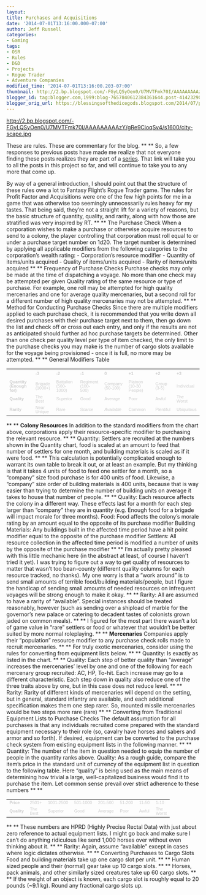 ```yaml
---
layout:  
title: Purchases and Acquisitions
date: '2014-07-01T13:16:00.000-07:00'
author: Jeff Russell
categories:
- Gaming
tags:
- OSR
- Rules
- D&D
- Projects
- Rogue Trader
- Adventure Companies
modified_time: '2014-07-01T13:16:00.203-07:00'
thumbnail: http://2.bp.blogspot.com/-FGyLQSyOen0/U7MVTFmk70I/AAAAAAAAAzY/gRe9CioqSv4/s72-c/city-scape.jpg
blogger_id: tag:blogger.com,1999:blog-7657840612384361644.post-4142329083093158317
blogger_orig_url: https://blessingsofthedicegods.blogspot.com/2014/07/purchases-and-acquisitions.html
---
```


 <http://2.bp.blogspot.com/-FGyLQSyOen0/U7MVTFmk70I/AAAAAAAAAzY/gRe9CioqSv4/s1600/city-scape.jpg> 
  

These are rules.  These are commentary for the blog.  **   **  So, a few responses to previous posts have made me realize that not everyone finding these posts realizes they are part of a [series](http://blessingsofthedicegods.blogspot.com/search/label/Adventure%20Companies). That link will take you to all the posts in this project so far, and will continue to take you to any more that come up.  
  

By way of a general introduction, I should point out that the structure of these rules owe a lot to Fantasy Flight’s Rogue Trader game. The rules for Profit Factor and Acquisitions were one of the few high points for me in a game that was otherwise too seemingly unnecessarily rules heavy for my tastes. That being said, they’re not a straight lift for a variety of reasons, but the basic structure of quantity, quality, and rarity, along with how those are stratified was very inspired by RT.  **   **  The Purchase Check  When a corporation wishes to make a purchase or otherwise acquire resources to send to a colony, the player controlling that corporation must roll equal to or under a purchase target number on 1d20. The target number is determined by applying all applicable modifiers from the following categories to the corporation’s wealth rating:  \- Corporation’s resource modifier  \- Quantity of items/units acquired  \- Quality of items/units acquired  \- Rarity of items/units acquired  **   **  Frequency of Purchase Checks  Purchase checks may only be made at the time of dispatching a voyage. No more than one check may be attempted per given Quality rating of the same resource or type of purchase. For example, one roll may be attempted for high quality mercenaries and one for average quality mercenaries, but a second roll for a different number of high quality mercenaries may not be attempted.   **   **  Method for Conducting Purchase Checks  Since there are multiple modifiers applied to each purchase check, it is recommended that you write down all desired purchases with their purchase target next to them, then go down the list and check off or cross out each entry, and only if the results are not as anticipated should further ad hoc purchase targets be determined. Other than one check per quality level per type of item checked, the only limit to the purchase checks you may make is the number of cargo slots available for the voyage being provisioned - once it is full, no more may be attempted.  **   **    General Modifiers Table  <table> <tbody> <tr class="odd"> <td><span style="color: #cccccc;"><br /> </span></td> <td><div dir="ltr" style="line-height: 1; margin-bottom: 0pt; margin-top: 0pt;"> <span style="background-color: transparent; font-family: Arial; font-size: 11px; font-style: normal; font-variant: normal; font-weight: bold; text-decoration: none; vertical-align: baseline; white-space: pre-wrap;"><span style="color: #cccccc;">-3</span></span> </div></td> <td><div dir="ltr" style="line-height: 1; margin-bottom: 0pt; margin-top: 0pt;"> <span style="background-color: transparent; font-family: Arial; font-size: 11px; font-style: normal; font-variant: normal; font-weight: bold; text-decoration: none; vertical-align: baseline; white-space: pre-wrap;"><span style="color: #cccccc;">-2</span></span> </div></td> <td><div dir="ltr" style="line-height: 1; margin-bottom: 0pt; margin-top: 0pt;"> <span style="background-color: transparent; font-family: Arial; font-size: 11px; font-style: normal; font-variant: normal; font-weight: bold; text-decoration: none; vertical-align: baseline; white-space: pre-wrap;"><span style="color: #cccccc;">-1</span></span> </div></td> <td><div dir="ltr" style="line-height: 1; margin-bottom: 0pt; margin-top: 0pt;"> <span style="background-color: transparent; font-family: Arial; font-size: 11px; font-style: normal; font-variant: normal; font-weight: bold; text-decoration: none; vertical-align: baseline; white-space: pre-wrap;"><span style="color: #cccccc;">0</span></span> </div></td> <td><div dir="ltr" style="line-height: 1; margin-bottom: 0pt; margin-top: 0pt;"> <span style="background-color: transparent; font-family: Arial; font-size: 11px; font-style: normal; font-variant: normal; font-weight: bold; text-decoration: none; vertical-align: baseline; white-space: pre-wrap;"><span style="color: #cccccc;">+1</span></span> </div></td> <td><div dir="ltr" style="line-height: 1; margin-bottom: 0pt; margin-top: 0pt;"> <span style="background-color: transparent; font-family: Arial; font-size: 11px; font-style: normal; font-variant: normal; font-weight: bold; text-decoration: none; vertical-align: baseline; white-space: pre-wrap;"><span style="color: #cccccc;">+2</span></span> </div></td> <td><div dir="ltr" style="line-height: 1; margin-bottom: 0pt; margin-top: 0pt;"> <span style="background-color: transparent; font-family: Arial; font-size: 11px; font-style: normal; font-variant: normal; font-weight: bold; text-decoration: none; vertical-align: baseline; white-space: pre-wrap;"><span style="color: #cccccc;">+3</span></span> </div></td> </tr> <tr class="even"> <td><div dir="ltr" style="line-height: 1; margin-bottom: 0pt; margin-top: 0pt;"> <span style="background-color: transparent; font-family: Arial; font-size: 11px; font-style: normal; font-variant: normal; font-weight: bold; text-decoration: none; vertical-align: baseline; white-space: pre-wrap;"><span style="color: #cccccc;">Quantity (Enough for)</span></span> </div></td> <td><div dir="ltr" style="line-height: 1; margin-bottom: 0pt; margin-top: 0pt;"> <span style="background-color: transparent; font-family: Arial; font-size: 11px; font-style: normal; font-variant: normal; font-weight: normal; text-decoration: none; vertical-align: baseline; white-space: pre-wrap;"><span style="color: #cccccc;">Brigade (1000+)</span></span> </div></td> <td><div dir="ltr" style="line-height: 1; margin-bottom: 0pt; margin-top: 0pt;"> <span style="background-color: transparent; font-family: Arial; font-size: 11px; font-style: normal; font-variant: normal; font-weight: normal; text-decoration: none; vertical-align: baseline; white-space: pre-wrap;"><span style="color: #cccccc;">Battalion (500-1000)</span></span> </div></td> <td><div dir="ltr" style="line-height: 1; margin-bottom: 0pt; margin-top: 0pt;"> <span style="background-color: transparent; font-family: Arial; font-size: 11px; font-style: normal; font-variant: normal; font-weight: normal; text-decoration: none; vertical-align: baseline; white-space: pre-wrap;"><span style="color: #cccccc;">Regiment (100-500)</span></span> </div></td> <td><div dir="ltr" style="line-height: 1; margin-bottom: 0pt; margin-top: 0pt;"> <span style="background-color: transparent; font-family: Arial; font-size: 11px; font-style: normal; font-variant: normal; font-weight: normal; text-decoration: none; vertical-align: baseline; white-space: pre-wrap;"><span style="color: #cccccc;">Company (50-100)</span></span> </div></td> <td><div dir="ltr" style="line-height: 1; margin-bottom: 0pt; margin-top: 0pt;"> <span style="background-color: transparent; font-family: Arial; font-size: 11px; font-style: normal; font-variant: normal; font-weight: normal; text-decoration: none; vertical-align: baseline; white-space: pre-wrap;"><span style="color: #cccccc;">Platoon (10-30 People)</span></span> </div></td> <td><div dir="ltr" style="line-height: 1; margin-bottom: 0pt; margin-top: 0pt;"> <span style="background-color: transparent; font-family: Arial; font-size: 11px; font-style: normal; font-variant: normal; font-weight: normal; text-decoration: none; vertical-align: baseline; white-space: pre-wrap;"><span style="color: #cccccc;">Group (3-5)</span></span> </div></td> <td><div dir="ltr" style="line-height: 1; margin-bottom: 0pt; margin-top: 0pt;"> <span style="background-color: transparent; font-family: Arial; font-size: 11px; font-style: normal; font-variant: normal; font-weight: normal; text-decoration: none; vertical-align: baseline; white-space: pre-wrap;"><span style="color: #cccccc;">Individual</span></span> </div></td> </tr> <tr class="odd"> <td><div dir="ltr" style="line-height: 1; margin-bottom: 0pt; margin-top: 0pt;"> <span style="background-color: transparent; font-family: Arial; font-size: 11px; font-style: normal; font-variant: normal; font-weight: bold; text-decoration: none; vertical-align: baseline; white-space: pre-wrap;"><span style="color: #cccccc;">Quality</span></span> </div></td> <td><div dir="ltr" style="line-height: 1; margin-bottom: 0pt; margin-top: 0pt;"> <span style="background-color: transparent; font-family: Arial; font-size: 11px; font-style: normal; font-variant: normal; font-weight: normal; text-decoration: none; vertical-align: baseline; white-space: pre-wrap;"><span style="color: #cccccc;">The Best</span></span> </div></td> <td><div dir="ltr" style="line-height: 1; margin-bottom: 0pt; margin-top: 0pt;"> <span style="background-color: transparent; font-family: Arial; font-size: 11px; font-style: normal; font-variant: normal; font-weight: normal; text-decoration: none; vertical-align: baseline; white-space: pre-wrap;"><span style="color: #cccccc;">Superior</span></span> </div></td> <td><div dir="ltr" style="line-height: 1; margin-bottom: 0pt; margin-top: 0pt;"> <span style="background-color: transparent; font-family: Arial; font-size: 11px; font-style: normal; font-variant: normal; font-weight: normal; text-decoration: none; vertical-align: baseline; white-space: pre-wrap;"><span style="color: #cccccc;">Good</span></span> </div></td> <td><div dir="ltr" style="line-height: 1; margin-bottom: 0pt; margin-top: 0pt;"> <span style="background-color: transparent; font-family: Arial; font-size: 11px; font-style: normal; font-variant: normal; font-weight: normal; text-decoration: none; vertical-align: baseline; white-space: pre-wrap;"><span style="color: #cccccc;">Average</span></span> </div></td> <td><div dir="ltr" style="line-height: 1; margin-bottom: 0pt; margin-top: 0pt;"> <span style="background-color: transparent; font-family: Arial; font-size: 11px; font-style: normal; font-variant: normal; font-weight: normal; text-decoration: none; vertical-align: baseline; white-space: pre-wrap;"><span style="color: #cccccc;">Poor</span></span> </div></td> <td><div dir="ltr" style="line-height: 1; margin-bottom: 0pt; margin-top: 0pt;"> <span style="background-color: transparent; font-family: Arial; font-size: 11px; font-style: normal; font-variant: normal; font-weight: normal; text-decoration: none; vertical-align: baseline; white-space: pre-wrap;"><span style="color: #cccccc;">Awful</span></span> </div></td> <td><div dir="ltr" style="line-height: 1; margin-bottom: 0pt; margin-top: 0pt;"> <span style="background-color: transparent; font-family: Arial; font-size: 11px; font-style: normal; font-variant: normal; font-weight: normal; text-decoration: none; vertical-align: baseline; white-space: pre-wrap;"><span style="color: #cccccc;">The Worst</span></span> </div></td> </tr> <tr class="even"> <td><div dir="ltr" style="line-height: 1; margin-bottom: 0pt; margin-top: 0pt;"> <span style="background-color: transparent; font-family: Arial; font-size: 11px; font-style: normal; font-variant: normal; font-weight: bold; text-decoration: none; vertical-align: baseline; white-space: pre-wrap;"><span style="color: #cccccc;">Rarity</span></span> </div></td> <td><div dir="ltr" style="line-height: 1; margin-bottom: 0pt; margin-top: 0pt;"> <span style="background-color: transparent; font-family: Arial; font-size: 11px; font-style: normal; font-variant: normal; font-weight: normal; text-decoration: none; vertical-align: baseline; white-space: pre-wrap;"><span style="color: #cccccc;">Near Unique</span></span> </div></td> <td><div dir="ltr" style="line-height: 1; margin-bottom: 0pt; margin-top: 0pt;"> <span style="background-color: transparent; font-family: Arial; font-size: 11px; font-style: normal; font-variant: normal; font-weight: normal; text-decoration: none; vertical-align: baseline; white-space: pre-wrap;"><span style="color: #cccccc;">Rare</span></span> </div></td> <td><div dir="ltr" style="line-height: 1; margin-bottom: 0pt; margin-top: 0pt;"> <span style="background-color: transparent; font-family: Arial; font-size: 11px; font-style: normal; font-variant: normal; font-weight: normal; text-decoration: none; vertical-align: baseline; white-space: pre-wrap;"><span style="color: #cccccc;">Scarce</span></span> </div></td> <td><div dir="ltr" style="line-height: 1; margin-bottom: 0pt; margin-top: 0pt;"> <span style="background-color: transparent; font-family: Arial; font-size: 11px; font-style: italic; font-variant: normal; font-weight: normal; text-decoration: none; vertical-align: baseline; white-space: pre-wrap;"><span style="color: #cccccc;">Available</span></span> </div></td> <td><div dir="ltr" style="line-height: 1; margin-bottom: 0pt; margin-top: 0pt;"> <span style="background-color: transparent; font-family: Arial; font-size: 11px; font-style: normal; font-variant: normal; font-weight: normal; text-decoration: none; vertical-align: baseline; white-space: pre-wrap;"><span style="color: #cccccc;">Common</span></span> </div></td> <td><div dir="ltr" style="line-height: 1; margin-bottom: 0pt; margin-top: 0pt;"> <span style="background-color: transparent; font-family: Arial; font-size: 11px; font-style: normal; font-variant: normal; font-weight: normal; text-decoration: none; vertical-align: baseline; white-space: pre-wrap;"><span style="color: #cccccc;">Plentiful</span></span> </div></td> <td><div dir="ltr" style="line-height: 1; margin-bottom: 0pt; margin-top: 0pt;"> <span style="background-color: transparent; font-family: Arial; font-size: 11px; font-style: normal; font-variant: normal; font-weight: normal; text-decoration: none; vertical-align: baseline; white-space: pre-wrap;"><span style="color: #cccccc;">Ubiquitous</span></span> </div></td> </tr> </tbody> </table>  **   **  **Colony Resources**  In addition to the standard modifiers from the chart above, corporations apply their resource-specific modifier to purchasing the relevant resource.  **   **  Quantity: Settlers are recruited at the numbers shown in the Quantity chart, food is scaled at an amount to feed that number of settlers for one month, and building materials is scaled as if it were food.  **   **  This calculation is potentially complicated enough to warrant its own table to break it out, or at least an example. But my thinking is that it takes 4 units of food to feed one settler for a month, so a “company” size food purchase is for 400 units of food. Likewise, a “company” size order of building materials is 400 units, because that is way easier than trying to determine the number of building units on average it takes to house that number of people.  **   **  Quality: Each resource affects the colony in a different way. These effects last for a month for each step larger than “company” they are in quantity (e.g. Enough food for a brigade will impact morale for three months).  Food: Food affects the colony’s morale rating by an amount equal to the opposite of its purchase modifier  Building Materials: Any buildings built in the affected time period have a hit point modifier equal to the opposite of the purchase modifier  Settlers: All resource collection in the affected time period is modified a number of units by the opposite of the purchase modifier  **   **  I’m actually pretty pleased with this little mechanic here (in the abstract at least, of course I haven’t tried it yet). I was trying to figure out a way to get quality of resources to matter that wasn’t too bean-county (different quality columns for each resource tracked, no thanks). My one worry is that a “work around” is to send small amounts of terrible food/building materials/people, but I figure the handicap of sending small amounts of needed resources on infrequent voyages will be strong enough to make it okay.   **   **  Rarity: All are assumed to have a rarity of “available”. Special instances should be treated reasonably, however (such as sending over a shipload of marble for the governor’s new palace or catering to decadent tastes of colonists grown jaded on common meals).   **   **  I figured for the most part there wasn’t a lot of game value in “rare” settlers or food or whatever that wouldn’t be better suited by more normal roleplaying.   **   **  **Mercenaries**  Companies apply their “population” resource modifier to any purchase check rolls made to recruit mercenaries.   **   **  For truly exotic mercenaries, consider using the rules for converting from equipment lists below.  **   **  Quantity: Is exactly as listed in the chart.  **   **  Quality: Each step of better quality than “average” increases the mercenaries’ level by one and one of the following for each mercenary group recruited: AC, HP, To-hit. Each increase may go to a different characteristic. Each step down in quality also reduce one of the three traits above by one, but in this case does not reduce level.  **   **  Rarity: Rarity of different kinds of mercenaries will depend on the setting, but in general, standard infantry are available, and each additional specification makes them one step rarer. So, mounted missile mercenaries would be two steps more rare (rare)  **   **  Converting from Traditional Equipment Lists to Purchase Checks  The default assumption for all purchases is that any individuals recruited come prepared with the standard equipment necessary to their role (so, cavalry have horses and sabers and armor and so forth). If desired, equipment can be converted to the purchase check system from existing equipment lists in the following manner.  **   **  Quantity: The number of the item in question needed to equip the number of people in the quantity ranks above.  Quality: As a rough guide, compare the item’s price in the standard unit of currency of the equipment list in question to the following table. Here “quality” is being used as the main means of determining how trivial a large, well-capitalized business would find it to purchase the item. Let common sense prevail over strict adherence to these numbers  **   **  <table> <tbody> <tr class="odd"> <td><div dir="ltr" style="line-height: 1; margin-bottom: 0pt; margin-top: 0pt;"> <span style="background-color: transparent; font-family: Arial; font-size: 11px; font-style: normal; font-variant: normal; font-weight: bold; text-decoration: none; vertical-align: baseline; white-space: pre-wrap;"><span style="color: #cccccc;">Price</span></span> </div></td> <td><div dir="ltr" style="line-height: 1; margin-bottom: 0pt; margin-top: 0pt;"> <span style="background-color: transparent; font-family: Arial; font-size: 11px; font-style: normal; font-variant: normal; font-weight: normal; text-decoration: none; vertical-align: baseline; white-space: pre-wrap;"><span style="color: #cccccc;">2501+</span></span> </div></td> <td><div dir="ltr" style="line-height: 1; margin-bottom: 0pt; margin-top: 0pt;"> <span style="background-color: transparent; font-family: Arial; font-size: 11px; font-style: normal; font-variant: normal; font-weight: normal; text-decoration: none; vertical-align: baseline; white-space: pre-wrap;"><span style="color: #cccccc;">1001-2500</span></span> </div></td> <td><div dir="ltr" style="line-height: 1; margin-bottom: 0pt; margin-top: 0pt;"> <span style="background-color: transparent; font-family: Arial; font-size: 11px; font-style: normal; font-variant: normal; font-weight: normal; text-decoration: none; vertical-align: baseline; white-space: pre-wrap;"><span style="color: #cccccc;">501-1000</span></span> </div></td> <td><div dir="ltr" style="line-height: 1; margin-bottom: 0pt; margin-top: 0pt;"> <span style="background-color: transparent; font-family: Arial; font-size: 11px; font-style: normal; font-variant: normal; font-weight: normal; text-decoration: none; vertical-align: baseline; white-space: pre-wrap;"><span style="color: #cccccc;">201-500</span></span> </div></td> <td><div dir="ltr" style="line-height: 1; margin-bottom: 0pt; margin-top: 0pt;"> <span style="background-color: transparent; font-family: Arial; font-size: 11px; font-style: normal; font-variant: normal; font-weight: normal; text-decoration: none; vertical-align: baseline; white-space: pre-wrap;"><span style="color: #cccccc;">51-200</span></span> </div></td> <td><div dir="ltr" style="line-height: 1; margin-bottom: 0pt; margin-top: 0pt;"> <span style="background-color: transparent; font-family: Arial; font-size: 11px; font-style: normal; font-variant: normal; font-weight: normal; text-decoration: none; vertical-align: baseline; white-space: pre-wrap;"><span style="color: #cccccc;">11-50</span></span> </div></td> <td><div dir="ltr" style="line-height: 1; margin-bottom: 0pt; margin-top: 0pt;"> <span style="background-color: transparent; font-family: Arial; font-size: 11px; font-style: normal; font-variant: normal; font-weight: normal; text-decoration: none; vertical-align: baseline; white-space: pre-wrap;"><span style="color: #cccccc;">1-10</span></span> </div></td> </tr> <tr class="even"> <td><div dir="ltr" style="line-height: 1; margin-bottom: 0pt; margin-top: 0pt;"> <span style="background-color: transparent; font-family: Arial; font-size: 11px; font-style: normal; font-variant: normal; font-weight: bold; text-decoration: none; vertical-align: baseline; white-space: pre-wrap;"><span style="color: #cccccc;">Quality</span></span> </div></td> <td><div dir="ltr" style="line-height: 1; margin-bottom: 0pt; margin-top: 0pt;"> <span style="background-color: transparent; font-family: Arial; font-size: 11px; font-style: normal; font-variant: normal; font-weight: normal; text-decoration: none; vertical-align: baseline; white-space: pre-wrap;"><span style="color: #cccccc;">The Best</span></span> </div></td> <td><div dir="ltr" style="line-height: 1; margin-bottom: 0pt; margin-top: 0pt;"> <span style="background-color: transparent; font-family: Arial; font-size: 11px; font-style: normal; font-variant: normal; font-weight: normal; text-decoration: none; vertical-align: baseline; white-space: pre-wrap;"><span style="color: #cccccc;">Superior</span></span> </div></td> <td><div dir="ltr" style="line-height: 1; margin-bottom: 0pt; margin-top: 0pt;"> <span style="background-color: transparent; font-family: Arial; font-size: 11px; font-style: normal; font-variant: normal; font-weight: normal; text-decoration: none; vertical-align: baseline; white-space: pre-wrap;"><span style="color: #cccccc;">Good</span></span> </div></td> <td><div dir="ltr" style="line-height: 1; margin-bottom: 0pt; margin-top: 0pt;"> <span style="background-color: transparent; font-family: Arial; font-size: 11px; font-style: normal; font-variant: normal; font-weight: normal; text-decoration: none; vertical-align: baseline; white-space: pre-wrap;"><span style="color: #cccccc;">Average</span></span> </div></td> <td><div dir="ltr" style="line-height: 1; margin-bottom: 0pt; margin-top: 0pt;"> <span style="background-color: transparent; font-family: Arial; font-size: 11px; font-style: normal; font-variant: normal; font-weight: normal; text-decoration: none; vertical-align: baseline; white-space: pre-wrap;"><span style="color: #cccccc;">Poor</span></span> </div></td> <td><div dir="ltr" style="line-height: 1; margin-bottom: 0pt; margin-top: 0pt;"> <span style="background-color: transparent; font-family: Arial; font-size: 11px; font-style: normal; font-variant: normal; font-weight: normal; text-decoration: none; vertical-align: baseline; white-space: pre-wrap;"><span style="color: #cccccc;">Awful</span></span> </div></td> <td><div dir="ltr" style="line-height: 1; margin-bottom: 0pt; margin-top: 0pt;"> <span style="background-color: transparent; font-family: Arial; font-size: 11px; font-style: normal; font-variant: normal; font-weight: normal; text-decoration: none; vertical-align: baseline; white-space: pre-wrap;"><span style="color: #cccccc;">The Worst</span></span> </div></td> </tr> </tbody> </table>  **   **  These numbers are HPRD (Highly Precise Rectal Data) with just about zero reference to actual equipment lists. I might go back and make sure I can’t do anything ridiculous like send 1,000 horses over without even thinking about it.  **   **  Rarity: Again, assume “available” except in cases where logic dictates otherwise.  **   **  Converting Purchases to Cargo Slots  Food and building materials take up one cargo slot per unit.   **   **  Human sized people and their (normal) gear take up 10 cargo slots.   **   **  Horses, pack animals, and other similarly sized creatures take up 60 cargo slots.  **   **  If the weight of an object is known, each cargo slot is roughly equal to 20 pounds (~9.1 kg). Round any fractional cargo slots up. 
